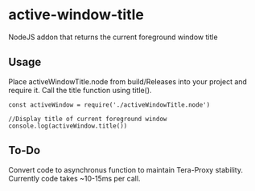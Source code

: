 # active-window-title
NodeJS addon that returns the current foreground window title

## Usage
Place activeWindowTitle.node from build/Releases into your project and require it. Call the title function using title().

```
const activeWindow = require('./activeWindowTitle.node')

//Display title of current foreground window
console.log(activeWindow.title()) 
```

## To-Do
Convert code to asynchronus function to maintain Tera-Proxy stability. Currently code takes ~10-15ms per call.
